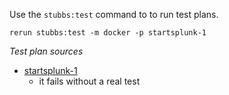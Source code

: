 
Use the `stubbs:test` command to to run test plans.

    rerun stubbs:test -m docker -p startsplunk-1

*Test plan sources*

* [startsplunk-1](tests/startsplunk-1.html)
  * it fails without a real test

